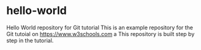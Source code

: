 # hello-world
Hello World repository for Git tutorial
This is an example repository for the Git tutoial on https://www.w3schools.com
a
This repository is built step by step in the tutorial.
